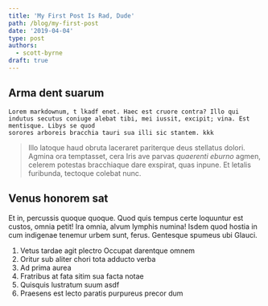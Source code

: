 ```yaml
---
title: 'My First Post Is Rad, Dude'
path: /blog/my-first-post
date: '2019-04-04'
type: post
authors:
  - scott-byrne
draft: true
---
```

## 

## Arma dent suarum

    Lorem markdownum, t lkadf enet. Haec est cruore contra? Illo qui indutus secutus coniuge alebat tibi, mei iussit, excipit; vina. Est mentisque. Libys se quod
    sorores arboreis bracchia tauri sua illi sic stantem. kkk

> Illo latoque haud obruta laceraret pariterque deus stellatus dolori. Agmina
> ora temptasset, cera Iris ave parvas _quaerenti eburno_ agmen, celerem
> potestas bracchiaque dare exspirat, quas inpune. Et letalis furibunda,
> tectoque colebat nunc.

## Venus honorem sat

Et in, percussis quoque quoque. Quod quis tempus certe loquuntur est custos,
omnia petit! Ira omnia, alvum lymphis numina! Isdem quod hostia in cum indigenae
tenemur urbem sunt, ferus. Gentesque spumeus ubi Glauci.

1. Vetus tardae agit plectro Occupat darentque omnem
2. Oritur sub aliter chori tota adducto verba
3. Ad prima aurea
4. Fratribus at fata sitim sua facta notae
5. Quisquis lustratum suum asdf
6. Praesens est lecto paratis purpureus precor dum